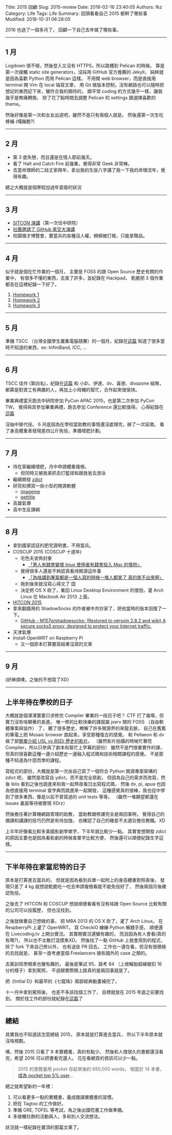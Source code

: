 Title: 2015 回顧
Slug: 2015-review
Date: 2016-02-16 23:40:05
Authors: fkz
Category: Life
Tags: Life
Summary: 回頭看看自己 2015 都幹了哪些事
Modified: 2018-10-31 06:28:05


2016 也過了一個多月了，
回顧一下自己去年做了哪些事。

---

## 1 月

Logdown 很不穩，然後登入又沒有 HTTPS，所以跳槽到 Pelican 的時候。
算是第一次接觸 static site generators，沒採用 GitHub 官方推薦的 Jekyll，
純粹就是因為喜歡 Python 而用 Pelican 這樣。
不用開 web browser，而是直接用 terminal 開 Vim 在 local 端寫文章，
用 Git 做版本控制，沒有網路也可以隨時把想記的東西記下來，蠻符合我的期待的，
跟平常 coding 的方式幾乎一樣，讓我幾乎是無痛轉換，
除了花了點時間去調整 Pelican 的 settings 跟選擇喜歡的 theme。

然後好像是第一次和女友出遊吧，雖然不是只有兩個人就是。
然後還第一次生吃蜂蛹 (嘎蹦脆?)

---

## 2 月

+ 第 3 度失戀，而且還是在情人節前幾天。
+ 看了 Halt and Catch Fire 前幾集，覺得非常 Geek 非常棒。
+ 去當命理師的二姑丈家拜年，拿出我的生辰八字講了我一下我的命理流年，覺得有趣。

總之大概就是個寒假加過年耍廢的狀況

---

## 3 月

+ [SITCON 演講](/posts/2015/03/11/sitcon-2015-android-repackaged-app-detection-system/)（第一次住中研院）
+ [社團邀請了 GitHub 來交大演講](/posts/2015/03/20/github-talk-advanced-git-and-ci-in-nctu/)
+ 校園徵才博覽會，要當兵的各種沒人權，頻頻被打槍，只能拿贈品。

---

## 4 月

似乎就是個在忙作業的一個月，
主要是 FOSS 的跟 Open Source 歷史有關的作業中，
有很多不懂的東西，去查了許多，並紀錄在 Hackpad，
乾脆把 3 個作業都丟在這裡紀錄一下好了。

1. [Homework 1](https://paper.dropbox.com/doc/Homework-1-Spring-2015--AQmKymJxkQrICLS_SRyo~1btAg-JQJyCn5HVNFi1nC0eXQkc)
2. [Homework 2](https://paper.dropbox.com/doc/Homework-2-Spring-2015--AQlk6ei8KclXeSzjRphwU9GSAg-UksxvQ5j7clpY3HA38i9t)
3. [Homework 3](https://paper.dropbox.com/doc/Homework-3-Spring-2015--AQlSJR8heXdhpN9rfada7o06Ag-KJ288iXSys6BkLPp5SD4m)

---

## 5 月

準備 TSCC （台灣全國學生叢集電腦競賽）的一個月，紀錄在[這篇](/posts/2015/05/02/note-for-tscc-2015/)
知道了很多當時不知道的東西，ex: InfiniBand, ICC, ...

---

## 6 月

TSCC 佳作 (第四名)，紀錄在[這篇](/posts/2015/09/15/tscc-2015-notes-and-thoughts/)
和 小趴、伊達、dv、喜德、divazone 組隊，
都算是對資工有興趣的人，再加上小飛機的幫忙，合作起來很愉快。

畢業典禮當天跑去中研院參加 PyCon APAC 2015，也是第二次參加 PyCon TW。
覺得與其參加畢業典禮，跑去參加 Conference 還比較值得。
心得紀錄在[這篇](/posts/2015/07/26/pycon-apac-2015-notes-and-thoughts/)

沒抽中替代役。
6 月底因為在學校當助教的事情還沒處理完，辦了一次延徵。
看了身高體重表發現差四公斤免役，準備增肥計劃。

---

## 7 月

+ 待在家繼續增肥，月中申請體重複檢。
    + 但同時又被我弟抓去打籃球和跟我爸去游泳
+ 繼續開發 [zdict](https://github.com/zdict/zdict)
+ 研究和撰寫一些小型的開源軟體
    + [imageme](https://github.com/M157q/imageme)
    + [gettitle](https://github.com/M157q/gettitle)
+ 高雄氣爆
+ 高中生反課綱

---

## 8 月

+ 拿到國家認証的肥宅證明書，不用當兵。
+ COSCUP 2015 (COSCUP 十週年)
    + 宅色夫宣佈封麥
        + [「男人有錢會變壞 linux 使用者有錢會投入 Mac 的懷抱」](https://twitter.com/welkineins/status/632397066698756097)
    + 覺得很多人還是不夠認真看待開源這件事
        + [「為啥講到專案都是一個人寫的時候一堆人都笑了 真的笑不出來啊」](https://twitter.com/M157q/statuses/632819732501041152)
    + 拖到後來就沒寫心得文了 囧
    + 決定把 OS X 砍了，重回 Linux Desktop Environment 的懷抱，灌 Arch Linux 在 Macbook Air 2013 上面。
+ [HITCON 2015](/posts/2015/08/29/hitcon-2015-iot-wargame/)
+ 拿來翻牆用的 ShadowSocks 的作者被中共抄家了，把他當時的版本回復了一下。
    + [GitHub - M157q/shadowsocks: (Restored to versoin 2.8.2 and wiki) A secure socks5 proxy, designed to protect your Internet traffic.](https://github.com/M157q/shadowsocks)
+ 天津氣爆
+ Install OpenWRT on Raspberry Pi
    + 又一個原本打算要寫結果沒寫的文章

---

## 9 月

(好麻煩噢，之後的不想寫了XD）

---

## 上半年待在學校的日子

大概就是個渾渾噩噩只求修完 Compiler 畢業的一段日子吧？
CTF 打了幾場，但實力沒有啥顯著的長進。
唯一修的比較快樂的課就屬 jserv 開的 FOSS （自由軟體專案與協作） 了，
聽了很多歷史，瞭解了許多開源界的來龍去脈，
自己在舊舊的筆電上把 Mosaic browser 跑起來，享受那種復古的感覺。
和 Pellaeon 和 dv 做了部[簡單介紹 USL vs BSDi 歷史的影片](https://www.youtube.com/watch?v=LLtj41eyvcA)。
（雖然影片拍攝的時候忙著唸 Compiler，所以只參與了劇本和幫忙上字幕的部份）
雖然不是門很重實作的課，但真的很喜歡這種一邊介紹歷史一邊融入程式碼和技術相關課程的感覺。
不是那種不知道為什麼而學的課程。

寫程式的部份，大概就是第一次由自己寫了一個符合 Python 開源專案架構的 zdict 吧，
雖然是改寫自 ydict，而不是完全原創，
但因為自己的需求而改寫，然後 iblis 看到之後也跳進來和我一起熬夜看日出寫程式碼，
然後 dv, pi, apua 也因為想直接用 terminal 查字典而跳進來一起開發，
這種感覺真的很棒，我也從中學到了很多東西，像是以前不曾寫過的 unit tests 等等。
（雖然一堆願望都還在 issues 裏面等待被實現 XDrz）

然後擔任著計算機網路管理的助教，
當助教跟修課完全是兩回事啊，
覺得自己的備課和講課的技巧仍然是有待加強，
也確認了自己的確是不太適合擔任教職。XD

上半年好像看比較多美國影劇學單字，下半年就比較少一點。
其實會想開發 zdict 的原因主要也是因為看影劇的時候查單字比較方便，
然後還可以順便紀錄生字這樣。

---

## 下半年待在家當尼特的日子

原本是打算進去當兵的，
但就是因為看到兵單一起附上的身高體重對照表後，
發現只差了 4 kg 就想說乾脆吃一吃去申請複檢看能不能免役好了，
然後兩個月後確認免役。

之後去了 HITCON 和 COSCUP
想說順便看看有沒有啥跟 Open Source 比較有關的公司可以投履歷，
但也沒找到。

之後就做著自己想做的事，
把 MBA 2013 的 OS X 砍了，灌了 Arch Linux。
在 RespberryPi 上灌了 OpenWRT。
寫 CheckiO 練練 Python 解題手感，
順便還在 Livecoding.tv 上開台實況。
其實開實況還蠻有趣的，
而且因為有人會看(真的有嗎?)，
所以也不太敢打混摸魚XD。
然後找了一點 GitHub 上我會用到的程式，
除了 fork 下來自己修以外，
也有送些 PR 回去。
工作也一邊在看，但沒有很積極的去找就是，
甚至一度考慮當個 Freelancers 接些國外的 case 之類的。

去駕訓班學開車也蠻有趣的，
最後是筆試 95、路考 84 （上坡輪胎超線被扣 16 分的樣子）拿到駕照，
不過跟實際開上路真的是兩回事就是了。

把《Initial D》和最早的《七龍珠》兩部經典動畫補完了。

十一月中拿到駕照後，
也差不多該找個工作了，
目標就放在 2015 年底之前要找到。
關於找工作的部份就紀錄在[這篇](/posts/2016/02/12/first-job-interviews/)了

---

## 總結

其實我也不知道該怎麼總結 2015，
原本就是打算進去當兵，
所以下半年原本就沒啥規劃。

噢，然後 2015 只看了 9 本實體書，真的有點少。
然後和人借很久的書都還沒看完，希望 2016 可以把書看完還人。
花在看網頁的資訊可以少一點。
> 2015 的瀏覽量用 pocket 存起來後約 650,000 words，
> 相當於 14 本書，[成為 pocket top 5% user](https://getpocket.com/stats/2015/d09d06e5f2)...

總之就希望新的一年裡：

1. 可以看更多一點的實體書，養成閱讀實體書的習慣。
2. 把在 Tagtoo 的工作做好。
3. 準備 GRE, TOFEL 等考試，為之後出國唸書工作做準備。
4. 多接觸社群的活動與人，多和別人交流想法。

狀況就一樣紀錄在置頂的那篇文章了。
